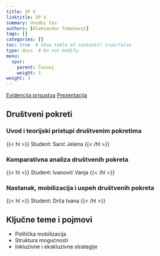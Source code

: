 ```yaml
---
title: SP V
linktitle: SP V
summary: Uvodni čas
authors: [Aleksandar Tomašević]
tags: []
categories: []
toc: true  # Show table of contents? true/false
type: docs  # Do not modify.
menu:
  spsr:
    parent: Časovi
    weight: 1
weight: 3
---
```


[Evidencija prisustva](https://forms.gle/Q5yfFHcNoDATWhTP8)
[Prezentacija](https://slides.com/aleksandartomasevic/sp-pokreti/fullscreen)

## Društveni pokreti

### Uvod i teorijski pristupi društvenim pokretima

{{< hl >}} Student: Sarić Jelena {{< /hl >}}

### Komparativna analiza društvenih pokreta

{{< hl >}} Student: Ivanović Vanja {{< /hl >}}

### Nastanak, mobilizacija i uspeh društvenih pokreta

{{< hl >}} Student: Drča Ivana {{< /hl >}}

## Ključne teme i pojmovi

- Politička mobilizacija
- Struktura mogućnosti
- Inkluzivne i ekskluzivne strategije






